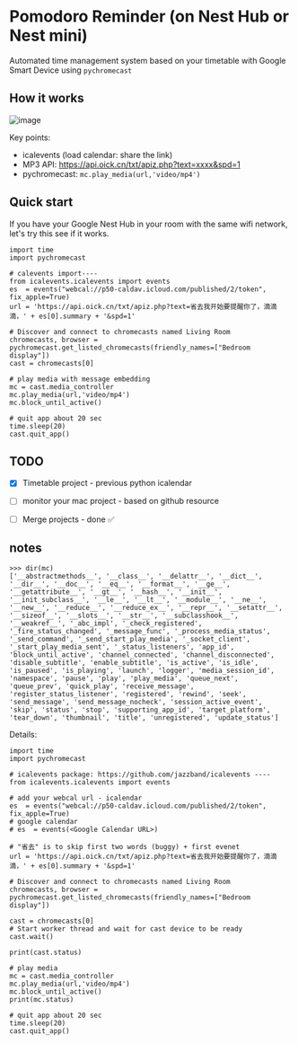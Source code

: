 # Pomodoro Reminder (on Nest Hub or Nest mini)
Automated time management system based on your timetable with Google Smart Device using `pychromecast`

## How it works
![image](https://user-images.githubusercontent.com/25631641/147934109-d0a93cff-0112-4009-92fd-f4bba1a9f6d8.png)

Key points:
- icalevents (load calendar: share the link)
- MP3 API: https://api.oick.cn/txt/apiz.php?text=xxxx&spd=1
- pychromecast: `mc.play_media(url,'video/mp4')`


## Quick start

If you have your Google Nest Hub in your room with the same wifi network, let's try this see if it works.
```{python}
import time
import pychromecast

# calevents import----
from icalevents.icalevents import events
es  = events("webcal://p50-caldav.icloud.com/published/2/token", fix_apple=True)
url = 'https://api.oick.cn/txt/apiz.php?text=省去我开始要提醒你了，滴滴滴，' + es[0].summary + '&spd=1'

# Discover and connect to chromecasts named Living Room
chromecasts, browser = pychromecast.get_listed_chromecasts(friendly_names=["Bedroom display"])
cast = chromecasts[0]

# play media with message embedding
mc = cast.media_controller
mc.play_media(url,'video/mp4')
mc.block_until_active()

# quit app about 20 sec
time.sleep(20)
cast.quit_app()
```

## TODO
- [x] Timetable project - previous python icalendar
- [ ] monitor your mac project - based on github resource 
- [ ] Merge projects - done ✅ 


## notes
```
>>> dir(mc)
['__abstractmethods__', '__class__', '__delattr__', '__dict__', '__dir__', '__doc__', '__eq__', '__format__', '__ge__', '__getattribute__', '__gt__', '__hash__', '__init__', '__init_subclass__', '__le__', '__lt__', '__module__', '__ne__', '__new__', '__reduce__', '__reduce_ex__', '__repr__', '__setattr__', '__sizeof__', '__slots__', '__str__', '__subclasshook__', '__weakref__', '_abc_impl', '_check_registered', '_fire_status_changed', '_message_func', '_process_media_status', '_send_command', '_send_start_play_media', '_socket_client', '_start_play_media_sent', '_status_listeners', 'app_id', 'block_until_active', 'channel_connected', 'channel_disconnected', 'disable_subtitle', 'enable_subtitle', 'is_active', 'is_idle', 'is_paused', 'is_playing', 'launch', 'logger', 'media_session_id', 'namespace', 'pause', 'play', 'play_media', 'queue_next', 'queue_prev', 'quick_play', 'receive_message', 'register_status_listener', 'registered', 'rewind', 'seek', 'send_message', 'send_message_nocheck', 'session_active_event', 'skip', 'status', 'stop', 'supporting_app_id', 'target_platform', 'tear_down', 'thumbnail', 'title', 'unregistered', 'update_status']
```

Details: 
```{python}
import time
import pychromecast

# icalevents package: https://github.com/jazzband/icalevents ----
from icalevents.icalevents import events

# add your webcal url - icalendar 
es  = events("webcal://p50-caldav.icloud.com/published/2/token", fix_apple=True)
# google calendar 
# es  = events(<Google Calendar URL>)

# "省去" is to skip first two words (buggy) + first evenet
url = 'https://api.oick.cn/txt/apiz.php?text=省去我开始要提醒你了，滴滴滴，' + es[0].summary + '&spd=1'

# Discover and connect to chromecasts named Living Room
chromecasts, browser = pychromecast.get_listed_chromecasts(friendly_names=["Bedroom display"])

cast = chromecasts[0]
# Start worker thread and wait for cast device to be ready
cast.wait()

print(cast.status)

# play media
mc = cast.media_controller
mc.play_media(url,'video/mp4')
mc.block_until_active()
print(mc.status)

# quit app about 20 sec
time.sleep(20)
cast.quit_app()
```

